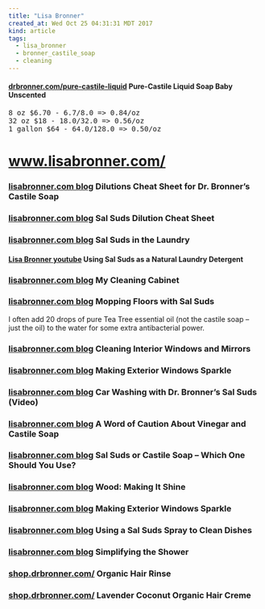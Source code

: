 ```yaml
---
title: "Lisa Bronner"
created_at: Wed Oct 25 04:31:31 MDT 2017
kind: article
tags:
  - lisa_bronner
  - bronner_castile_soap
  - cleaning
---
```


<h4>
  <a href="https://shop.drbronner.com/pure-castile-liquid-soap#scent=Baby%20Unscented" target="_blank">drbronner.com/pure-castile-liquid</a>
  Pure-Castile Liquid Soap Baby Unscented
</h4>

<pre>
8 oz $6.70 - 6.7/8.0 => 0.84/oz
32 oz $18 - 18.0/32.0 => 0.56/oz
1 gallon $64 - 64.0/128.0 => 0.50/oz
</pre>

<h1>
  <a href="http://www.lisabronner.com/" target="_blank">www.lisabronner.com/</a>
</h1>

<h3>
  <a href="http://www.lisabronner.com/dilutions-cheat-sheet-for-dr-bronners-castile-soap/" target="_blank">lisabronner.com blog</a>
  Dilutions Cheat Sheet for Dr. Bronner’s Castile Soap
</h3>

<h3>
  <a href="http://www.lisabronner.com/sal-suds-dilution-cheat-sheet/" target="_blank">lisabronner.com blog</a>
  Sal Suds Dilution Cheat Sheet
</h3>

<h3>
  <a href="http://www.lisabronner.com/sal-suds-in-the-laundry/" target="_blank">lisabronner.com blog</a>
  Sal Suds in the Laundry
</h3>

<h4>
  <a href="https://www.youtube.com/watch?v=eJtkNFOvGgQ" target="_blank">Lisa Bronner youtube</a>
  Using Sal Suds as a Natural Laundry Detergent
</h4>

<h3>
  <a href="http://www.lisabronner.com/my-cleaning-cabinet/" target="_blank">lisabronner.com blog</a>
  My Cleaning Cabinet
</h3>

<h3>
  <a href="http://www.lisabronner.com/mopping-floors-with-sal-suds/" target="_blank">lisabronner.com blog</a>
  Mopping Floors with Sal Suds
</h3>

I often add 20 drops of pure Tea Tree essential oil (not the castile
soap – just the oil) to the water for some extra antibacterial power.

<h3>
  <a href="http://www.lisabronner.com/cleaning-interior-windows-and-mirrors/" target="_blank">lisabronner.com blog</a>
  Cleaning Interior Windows and Mirrors
</h3>

<h3>
  <a href="http://www.lisabronner.com/making-exterior-windows-sparkle/" target="_blank">lisabronner.com blog</a>
  Making Exterior Windows Sparkle
</h3>

<h3>
  <a href="http://www.lisabronner.com/car-washing-with-dr-bronners-sal-suds/" target="_blank">lisabronner.com blog</a>
  Car Washing with Dr. Bronner’s Sal Suds (Video)
</h3>

<h3>
  <a href="http://www.lisabronner.com/a-word-of-caution-about-vinegar-and-castile-soap/" target="_blank">lisabronner.com blog</a>
  A Word of Caution About Vinegar and Castile Soap
</h3>

<h3>
  <a href="http://www.lisabronner.com/sal-suds-or-castile-soap-which-one-should-you-use/" target="_blank">lisabronner.com blog</a>
  Sal Suds or Castile Soap – Which One Should You Use?
</h3>

<h3>
  <a href="http://www.lisabronner.com/wood-making-it-shine/" target="_blank">lisabronner.com blog</a>
  Wood: Making It Shine
</h3>

<h3>
  <a href="http://www.lisabronner.com/making-exterior-windows-sparkle/" target="_blank">lisabronner.com blog</a>
  Making Exterior Windows Sparkle
</h3>

<h3>
  <a href="http://www.lisabronner.com/using-sal-suds-to-clean-dishes/" target="_blank">lisabronner.com blog</a>
  Using a Sal Suds Spray to Clean Dishes
</h3>

<h3>
  <a href="http://www.lisabronner.com/simplifying-the-shower/" target="_blank">lisabronner.com blog</a>
  Simplifying the Shower
</h3>

<h3>
  <a href="https://shop.drbronner.com/organic-hair-rinse" target="_blank">shop.drbronner.com/</a>
  Organic Hair Rinse
</h3>

<h3>
  <a href="https://shop.drbronner.com/hair-care" target="_blank">shop.drbronner.com/</a>
  Lavender Coconut Organic Hair Creme
</h3>

<!--
html boilerplate
<a href="" target="_blank"></a>
<a name=""></a>
<img src="" width="400px">
<ul>
  <li></li>
</ul>
<pre>
</pre>
<p style="margin-bottom: 2em;"></p>
<hr style="border: 0; height: 3px; background: #333; background-image: linear-gradient(to right, #ccc, #333, #ccc);">
<pre><code>
</code></pre>
<math xmlns='http://www.w3.org/1998/Math/MathML' display='block'>
</math>
-->

